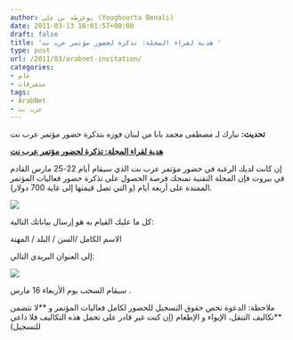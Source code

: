 ```yaml
---
author: يوغرطة بن علي (Youghourta Benali)
date: 2011-03-13 16:01:57+00:00
draft: false
title: 'هدية لقراء المجلة: تذكرة لحضور مؤتمر عرب نت '
type: post
url: /2011/03/arabnet-invitation/
categories:
- عام
- متفرقات
tags:
- ArabNet
- عرب نت
---
```


**تحديث:** نبارك لـ مصطفى محمد بابا من لبنان فوزه بتذكرة حضور مؤتمر عرب نت







[**هدية لقراء المجلة: تذكرة لحضور مؤتمر عرب نت**](https://www.it-scoop.com/2011/03/arabnet-invitation/)




إن كانت لديك الرغبة في حضور مؤتمر عرب نت الذي سيقام أيام 22-25 مارس القادم في بيروت فإن المجلة التقنية تمنحك فرصة الحصول على تذكرة حضور فعاليات المؤتمر الممتدة على أربعة أيام (و التي تصل قيمتها إلى غاية 700 دولار).

![](http://it-scoop.com/rsc/ArabNet-New-Logo-for-Web-250x224.jpg)


كل ما عليك القيام به هو إرسال بياناتك التالية:

الاسم الكامل /السن / البلد / المهنة

إلى العنوان البريدي التالي:



[![](https://www.it-scoop.com/wp-content/uploads/2011/03/email.png)
](https://www.it-scoop.com/wp-content/uploads/2011/03/email.png)







سيقام السحب يوم الأربعاء 16 مارس .


ملاحظة: الدعوة تخص حقوق التسجيل للحضور لكامل فعاليات المؤتمر و **لا تتضمن **تكاليف التنقل، الإيواء و الإطعام (إن كنت غير قادر على تحمل هذه التكاليف فلا داعي للتسجيل)


